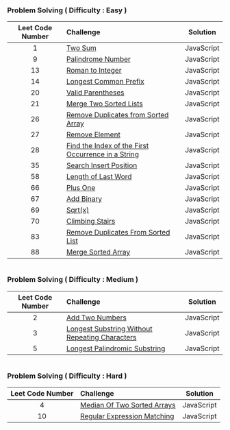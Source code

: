 ### Problem Solving ( Difficulty : Easy )

| Leet Code Number | Challenge                                                                                                                                                                               |  Solution  |
| :--------------: | :-------------------------------------------------------------------------------------------------------------------------------------------------------------------------------------- | :--------: |
|        1         | [Two Sum](https://github.com/aldoignatachandra/LEETCODE/blob/master/javascript/1-easy/1-two-sum)                                                                                        | JavaScript |
|        9         | [Palindrome Number](https://github.com/aldoignatachandra/LEETCODE/blob/master/javascript/1-easy/9-palindrome-number)                                                                    | JavaScript |
|        13        | [Roman to Integer](https://github.com/aldoignatachandra/LEETCODE/blob/master/javascript/1-easy/13-roman-to-integer)                                                                     | JavaScript |
|        14        | [Longest Common Prefix](https://github.com/aldoignatachandra/LEETCODE/blob/master/javascript/1-easy/14-longest-common-prefix)                                                           | JavaScript |
|        20        | [Valid Parentheses](https://github.com/aldoignatachandra/LEETCODE/blob/master/javascript/1-easy/20-valid-parentheses)                                                                   | JavaScript |
|        21        | [Merge Two Sorted Lists](https://github.com/aldoignatachandra/LEETCODE/blob/master/javascript/1-easy/21-merge-two-sorted-list)                                                          | JavaScript |
|        26        | [Remove Duplicates from Sorted Array](https://github.com/aldoignatachandra/LEETCODE/blob/master/javascript/1-easy/26-remove-duplicates-from-sorted-array)                               | JavaScript |
|        27        | [Remove Element](https://github.com/aldoignatachandra/LEETCODE/blob/master/javascript/1-easy/27-remove-element)                                                                         | JavaScript |
|        28        | [Find the Index of the First Occurrence in a String](https://github.com/aldoignatachandra/LEETCODE/blob/master/javascript/1-easy/28-find-the-index-of-the-first-occurrence-in-a-string) | JavaScript |
|        35        | [Search Insert Position](https://github.com/aldoignatachandra/LEETCODE/blob/master/javascript/1-easy/35-search-insert-position)                                                         | JavaScript |
|        58        | [Length of Last Word](https://github.com/aldoignatachandra/LEETCODE/blob/master/javascript/1-easy/58-length-of-last-word)                                                               | JavaScript |
|        66        | [Plus One](https://github.com/aldoignatachandra/LEETCODE/blob/master/javascript/1-easy/66-plus-one)                                                                                     | JavaScript |
|        67        | [Add Binary](https://github.com/aldoignatachandra/LEETCODE/blob/master/javascript/1-easy/67-add-binary)                                                                                 | JavaScript |
|        69        | [Sqrt(x)](<https://github.com/aldoignatachandra/LEETCODE/blob/master/javascript/1-easy/69-sqrt(x)>)                                                                                     | JavaScript |
|        70        | [Climbing Stairs](https://github.com/aldoignatachandra/LEETCODE/blob/master/javascript/1-easy/70-climbing-stairs)                                                                       | JavaScript |
|        83        | [Remove Duplicates From Sorted List](https://github.com/aldoignatachandra/LEETCODE/blob/master/javascript/1-easy/83-remove-duplicates-from-sorted-list)                                 | JavaScript |
|        88        | [Merge Sorted Array](https://github.com/aldoignatachandra/LEETCODE/blob/master/javascript/1-easy/88-merge-sorted-array)                                                                 | JavaScript |

#

### Problem Solving ( Difficulty : Medium )

| Leet Code Number | Challenge                                                                                                                                                                        |  Solution  |
| :--------------: | :------------------------------------------------------------------------------------------------------------------------------------------------------------------------------- | :--------: |
|        2         | [Add Two Numbers](https://github.com/aldoignatachandra/LEETCODE/blob/master/javascript/2-medium/2-add-two-numbers)                                                               | JavaScript |
|        3         | [Longest Substring Without Repeating Characters](https://github.com/aldoignatachandra/LEETCODE/blob/master/javascript/2-medium/3-longest-substring-without-repeating-characters) | JavaScript |
|        5         | [Longest Palindromic Substring](https://github.com/aldoignatachandra/LEETCODE/blob/master/javascript/2-medium/5-longest-palindromic-substring)                                   | JavaScript |

#

### Problem Solving ( Difficulty : Hard )

| Leet Code Number | Challenge                                                                                                                                 |  Solution  |
| :--------------: | :---------------------------------------------------------------------------------------------------------------------------------------- | :--------: |
|        4         | [Median Of Two Sorted Arrays](https://github.com/aldoignatachandra/LEETCODE/blob/master/javascript/3-hard/4-median-of-two-sorted-arrays)  | JavaScript |
|        10        | [Regular Expression Matching](https://github.com/aldoignatachandra/LEETCODE/blob/master/javascript/3-hard/10-regular-expression-matching) | JavaScript |

#
